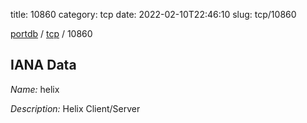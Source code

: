 title: 10860
category: tcp
date: 2022-02-10T22:46:10
slug: tcp/10860

[portdb](/) / [tcp](/category/tcp.html) / 10860


## IANA Data

_Name:_ helix

_Description:_ Helix Client/Server

